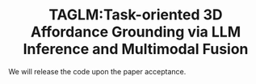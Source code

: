 <p align="center">
<h1 align="center"><strong>TAGLM:Task-oriented 3D Affordance Grounding via LLM Inference and Multimodal Fusion</strong></h1>
</p>



We will release the code upon the paper acceptance.
